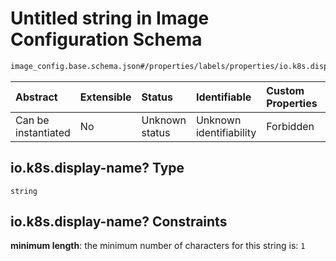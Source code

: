 # Untitled string in Image Configuration Schema

```txt
image_config.base.schema.json#/properties/labels/properties/io.k8s.display-name?
```



| Abstract            | Extensible | Status         | Identifiable            | Custom Properties | Additional Properties | Access Restrictions | Defined In                                                                                      |
| :------------------ | :--------- | :------------- | :---------------------- | :---------------- | :-------------------- | :------------------ | :---------------------------------------------------------------------------------------------- |
| Can be instantiated | No         | Unknown status | Unknown identifiability | Forbidden         | Allowed               | none                | [image\_config.base.schema.json\*](../out/image_config.base.schema.json "open original schema") |

## io.k8s.display-name? Type

`string`

## io.k8s.display-name? Constraints

**minimum length**: the minimum number of characters for this string is: `1`
